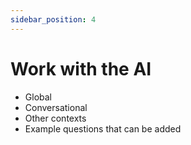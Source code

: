 ```yaml
---
sidebar_position: 4
---
```


# Work with the AI

- Global
- Conversational
- Other contexts
- Example questions that can be added
